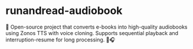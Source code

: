 # runandread-audiobook
🚀 Open-source project that converts e-books into high-quality audiobooks using Zonos TTS with voice cloning. Supports sequential playback and interruption-resume for long processing. 📖🎧
